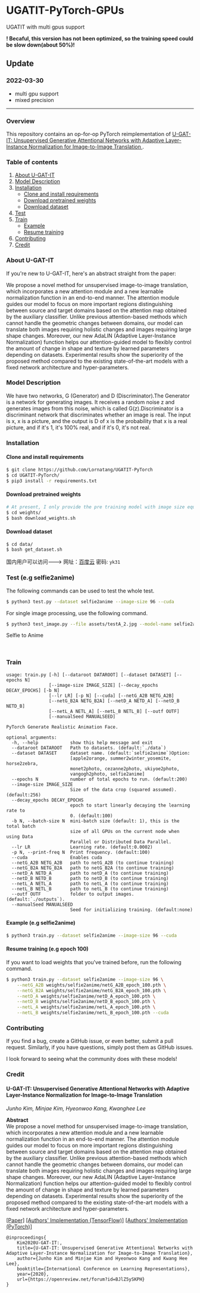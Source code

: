 # UGATIT-PyTorch-GPUs

UGATIT with multi gpus support

****! Becaful, this version has not been optimized, so the training speed could be slow down(about 50%)!****

## Update
### 2022-03-30
- multi gpu support
- mixed precision

---

### Overview

This repository contains an op-for-op PyTorch reimplementation of [U-GAT-IT: Unsupervised Generative Attentional Networks with Adaptive Layer-Instance Normalization for Image-to-Image Translation
](http://arxiv.org/abs/1907.10830).

### Table of contents

1. [About U-GAT-IT](#about-u-gat-it)
2. [Model Description](#model-description)
3. [Installation](#installation)
   * [Clone and install requirements](#clone-and-install-requirements)
   * [Download pretrained weights](#download-pretrained-weights)
   * [Download dataset](#download-dataset)
4. [Test](#test-eg-selfie2anime)
5. [Train](#train)
   * [Example](#example-eg-selfie2anime)
   * [Resume training](#resume-training-eg-epoch-100)
6. [Contributing](#contributing) 
7. [Credit](#credit)

### About U-GAT-IT

If you're new to U-GAT-IT, here's an abstract straight from the paper:

We propose a novel method for unsupervised image-to-image translation, which incorporates a new attention module and a new learnable normalization function in an end-to-end manner. The attention module guides our model to focus on more important regions distinguishing between source and target domains based on the attention map obtained by the auxiliary classifier. Unlike previous attention-based methods which cannot handle the geometric changes between domains, our model can translate both images requiring holistic changes and images requiring large shape changes. Moreover, our new AdaLIN (Adaptive Layer-Instance Normalization) function helps our attention-guided model to flexibly control the amount of change in shape and texture by learned parameters depending on datasets. Experimental results show the superiority of the proposed method compared to the existing state-of-the-art models with a fixed network architecture and hyper-parameters.

### Model Description

We have two networks, G (Generator) and D (Discriminator).The Generator is a network for generating images. It receives a random noise z and generates images from this noise, which is called G(z).Discriminator is a discriminant network that discriminates whether an image is real. The input is x, x is a picture, and the output is D of x is the probability that x is a real picture, and if it's 1, it's 100% real, and if it's 0, it's not real.

### Installation

#### Clone and install requirements

```bash
$ git clone https://github.com/Lornatang/UGATIT-PyTorch
$ cd UGATIT-PyTorch/
$ pip3 install -r requirements.txt
```

#### Download pretrained weights

```bash
# At present, I only provide the pre training model with image size equal to 96.
$ cd weights/
$ bash download_weights.sh
```

#### Download dataset

```bash
$ cd data/
$ bash get_dataset.sh
```

国内用户可以访问---> 网址：[百度云](https://pan.baidu.com/s/10PPBCyU2Yx0444i9k1ENmw) 密码: `yk31`

### Test (e.g selfie2anime)

The following commands can be used to test the whole test.

```bash
$ python3 test.py --dataset selfie2anime --image-size 96 --cuda
```

For single image processing, use the following command.

```bash
$ python3 test_image.py --file assets/testA_2.jpg --model-name selfie2anime --image-size 96 --cuda
```

Selfie to Anime

<img src="assets/testA_1.jpg" alt=""><img src="assets/result_1.jpg" alt="">
<img src="assets/testA_2.jpg" alt=""><img src="assets/result_2.jpg" alt="">
<img src="assets/testA_3.jpg" alt=""><img src="assets/result_3.jpg" alt="">
<img src="assets/testA_4.jpg" alt=""><img src="assets/result_4.jpg" alt="">
<img src="assets/testA_5.jpg" alt=""><img src="assets/result_5.jpg" alt="">

### Train

```text
usage: train.py [-h] [--dataroot DATAROOT] [--dataset DATASET] [--epochs N]
                [--image-size IMAGE_SIZE] [--decay_epochs DECAY_EPOCHS] [-b N]
                [--lr LR] [-p N] [--cuda] [--netG_A2B NETG_A2B]
                [--netG_B2A NETG_B2A] [--netD_A NETD_A] [--netD_B NETD_B]
                [--netL_A NETL_A] [--netL_B NETL_B] [--outf OUTF]
                [--manualSeed MANUALSEED]

PyTorch Generate Realistic Animation Face.

optional arguments:
  -h, --help            show this help message and exit
  --dataroot DATAROOT   Path to datasets. (default:`./data`)
  --dataset DATASET     dataset name. (default:`selfie2anime`)Option:
                        [apple2orange, summer2winter_yosemite, horse2zebra,
                        monet2photo, cezanne2photo, ukiyoe2photo,
                        vangogh2photo, selfie2anime]
  --epochs N            number of total epochs to run. (default:200)
  --image-size IMAGE_SIZE
                        Size of the data crop (squared assumed). (default:256)
  --decay_epochs DECAY_EPOCHS
                        epoch to start linearly decaying the learning rate to
                        0. (default:100)
  -b N, --batch-size N  mini-batch size (default: 1), this is the total batch
                        size of all GPUs on the current node when using Data
                        Parallel or Distributed Data Parallel.
  --lr LR               Learning rate. (default:0.0002)
  -p N, --print-freq N  Print frequency. (default:100)
  --cuda                Enables cuda
  --netG_A2B NETG_A2B   path to netG_A2B (to continue training)
  --netG_B2A NETG_B2A   path to netG_B2A (to continue training)
  --netD_A NETD_A       path to netD_A (to continue training)
  --netD_B NETD_B       path to netD_B (to continue training)
  --netL_A NETL_A       path to netL_A (to continue training)
  --netL_B NETL_B       path to netL_B (to continue training)
  --outf OUTF           folder to output images. (default:`./outputs`).
  --manualSeed MANUALSEED
                        Seed for initializing training. (default:none)
```

#### Example (e.g selfie2anime)

```bash
$ python3 train.py --dataset selfie2anime --image-size 96 --cuda
```

#### Resume training (e.g epoch 100)

If you want to load weights that you've trained before, run the following command.

```bash
$ python3 train.py --dataset selfie2anime --image-size 96 \
    --netG_A2B weights/selfie2anime/netG_A2B_epoch_100.pth \
    --netG_B2A weights/selfie2anime/netG_B2A_epoch_100.pth \
    --netD_A weights/selfie2anime/netD_A_epoch_100.pth \
    --netD_B weights/selfie2anime/netD_B_epoch_100.pth \
    --netL_A weights/selfie2anime/netL_A_epoch_100.pth \
    --netL_B weights/selfie2anime/netL_B_epoch_100.pth --cuda
```

### Contributing

If you find a bug, create a GitHub issue, or even better, submit a pull request. Similarly, if you have questions, simply post them as GitHub issues.   

I look forward to seeing what the community does with these models! 

### Credit

#### U-GAT-IT: Unsupervised Generative Attentional Networks with Adaptive Layer-Instance Normalization for Image-to-Image Translation

_Junho Kim, Minjae Kim, Hyeonwoo Kang, Kwanghee Lee_ <br>

**Abstract** <br>
We propose a novel method for unsupervised image-to-image translation, which incorporates a new attention module 
and a new learnable normalization function in an end-to-end manner. The attention module guides our model to focus 
on more important regions distinguishing between source and target domains based on the attention map obtained 
by the auxiliary classifier. Unlike previous attention-based methods which cannot handle the geometric changes 
between domains, our model can translate both images requiring holistic changes and images requiring large shape 
changes. Moreover, our new AdaLIN (Adaptive Layer-Instance Normalization) function helps our attention-guided 
model to flexibly control the amount of change in shape and texture by learned parameters depending on datasets. 
Experimental results show the superiority of the proposed method compared to the existing state-of-the-art 
models with a fixed network architecture and hyper-parameters.

[[Paper]](https://arxiv.org/pdf/1907.10830) [[Authors' Implementation (TensorFlow)]](https://github.com/taki0112/UGATIT) [[Authors' Implementation (PyTorch)]](https://github.com/znxlwm/UGATIT-pytorch) 

```
@inproceedings{
    Kim2020U-GAT-IT:,
    title={U-GAT-IT: Unsupervised Generative Attentional Networks with Adaptive Layer-Instance Normalization for Image-to-Image Translation},
    author={Junho Kim and Minjae Kim and Hyeonwoo Kang and Kwang Hee Lee},
    booktitle={International Conference on Learning Representations},
    year={2020},
    url={https://openreview.net/forum?id=BJlZ5ySKPH}
}
```
